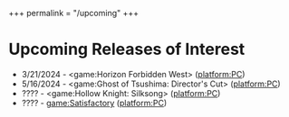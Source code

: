 +++
permalink = "/upcoming"
+++

# Upcoming Releases of Interest

* 3/21/2024 - <game:Horizon Forbidden West> (<platform:PC>)
* 5/16/2024 - <game:Ghost of Tsushima: Director's Cut> (<platform:PC>)
* ???? - <game:Hollow Knight: Silksong> (<platform:PC>)
* ???? - <game:Satisfactory> (<platform:PC>)
